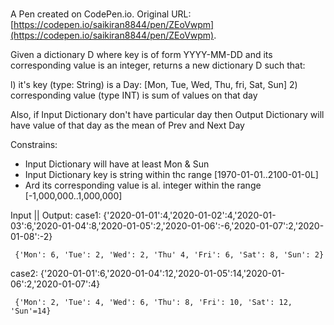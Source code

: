 #

A Pen created on CodePen.io. Original URL: [https://codepen.io/saikiran8844/pen/ZEoVwpm](https://codepen.io/saikiran8844/pen/ZEoVwpm).

Given a dictionary D where key is of form YYYY-MM-DD and its corresponding value
is an integer, returns a new dictionary D such that:

l) it's key (type: String) is a Day: [Mon, Tue, Wed, Thu, fri, Sat, Sun] 2) corresponding value (type INT) is sum of values on that day

Also, if Input Dictionary don't have particular day then Output Dictionary will have value
of that day as the mean of Prev and Next Day

Constrains:
 
 - Input Dictionary will have at least Mon & Sun
 - Input Dictionary key is string within thc range [1970-01-01..2100-01-0L]
 - Ard its corresponding value is al. integer within the range [-1,000,000..1,000,000]


Input || Output:
case1:
     {'2020-01-01':4,'2020-01-02':4,'2020-01-03':6,'2020-01-04':8,'2020-01-05':2,'2020-01-06':-6,'2020-01-07':2,'2020-01-08':-2}

     {'Mon': 6, 'Tue': 2, 'Wed': 2, 'Thu' 4, 'Fri': 6, 'Sat': 8, 'Sun': 2}

case2:
     {'2020-01-01':6,'2020-01-04':12,'2020-01-05':14,'2020-01-06':2,'2020-01-07':4}

     {'Mon': 2, 'Tue': 4, 'Wed': 6, 'Thu': 8, 'Fri': 10, 'Sat': 12, 'Sun'=14}
